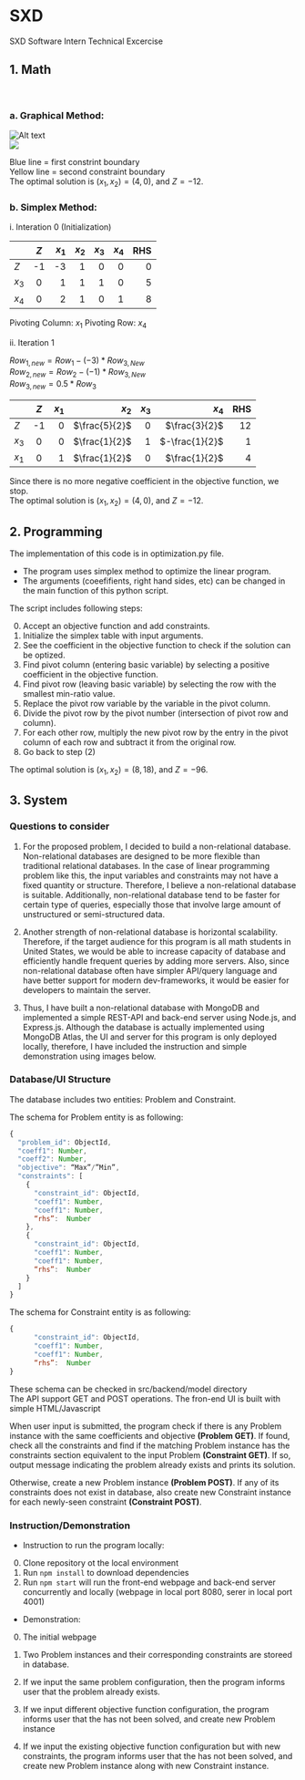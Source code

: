 # SXD
SXD Software Intern Technical Excercise


## 1. Math
<br>

### a. Graphical Method:

![Alt text](src/assets/plot.png?raw=true "Plot") <br>
<img src="src/assets/plot.png?raw=true">

Blue line = first constrint boundary <br>
Yellow line = second constraint boundary <br>
The optimal solution is $(x_1, x_2) = (4,0)$, and $Z=-12$. <br>

### b. Simplex Method:

i. Interation 0 (Initialization)

|       |  $Z$  | $x_1$ | $x_2$ | $x_3$ | $x_4$ |  RHS  |
| ----- |:-----:| -----:| -----:| -----:| -----:| -----:|
|  $Z$  |   -1   |   -3  |   1   |   0   |   0   |   0   |
| $x_3$ |   0   |   1   |   1   |   1   |   0   |   5   |
| $x_4$ |   0   |   2   |   1   |   0   |   1   |   8   |

Pivoting Column: $x_1$
Pivoting Row: $x_4$

ii. Iteration 1

$Row_{1,new} = Row_1 -(-3) * Row_{3,New}$ <br> 
$Row_{2,new} = Row_2 -(-1) * Row_{3,New}$ <br>
$Row_{3,new} = 0.5 * Row_{3}$ <br>

|       |  $Z$  | $x_1$ | $x_2$ | $x_3$ | $x_4$ |  RHS  |
| ----- |:-----:| -----:| -----:| -----:| -----:| -----:|
|  $Z$  |   -1   |   0   |$\frac{5}{2}$|   0   |$\frac{3}{2}$|   12   |
| $x_3$ |   0   |   0   |$\frac{1}{2}$|   1   |$-\frac{1}{2}$|   1   |
| $x_1$ |   0   |   1   |$\frac{1}{2}$|   0   |$\frac{1}{2}$|   4   |

Since there is no more negative coefficient in the objective function, we stop.<br>
The optimal solution is $(x_1, x_2) = (4,0)$, and $Z=-12$. <br>

## 2. Programming

The implementation of this code is in optimization.py file. <br>

- The program uses simplex method to optimize the linear program.
- The arguments (coeefifients, right hand sides, etc) can be changed in the main function of this python script.

The script includes following steps:

0. Accept an objective function and add constraints.
1. Initialize the simplex table with input arguments.
2. See the coefficient in the objective function to check if the solution can be optized.
3. Find pivot column (entering basic variable) by selecting a positive coefficient in the objective function.
4. Find pivot row (leaving basic variable) by selecting the row with the smallest min-ratio value.
5. Replace the pivot row variable by the variable in the pivot column.
6. Divide the pivot row by the pivot number (intersection of pivot row and column).
7. For each other row, multiply the new pivot row by the entry in the pivot column of each row and subtract it from the original row.
8. Go back to step (2) <br>

The optimal solution is $(x_1, x_2) = (8,18)$, and $Z=-96$. <br>

## 3. System

### Questions to consider

1. For the proposed problem, I decided to build a non-relational database. Non-relational databases are designed to be more flexible than traditional relational databases. In the case of linear programming problem like this, the input variables and constraints may not have a fixed quantity or structure. Therefore, I believe a non-relational database is suitable. Additionally, non-relational database tend to be faster for certain type of queries, especially those that involve large amount of unstructured or semi-structured data.

2. Another strength of non-relational database is horizontal scalability. Therefore, if the target audience for this program is all math students in United States, we would be able to increase capacity of database and efficiently handle frequent queries by adding more servers. Also, since non-relational database often have simpler API/query language and have better support for modern dev-frameworks, it would be easier for developers to maintain the server.

3. Thus, I have built a non-relational database with MongoDB and implemented a simple REST-API and back-end server using Node.js, and Express.js. Although the database is actually implemented using MongoDB Atlas, the UI and server for this program is only deployed locally, therefore, I have included the instruction and simple demonstration using images below.

### Database/UI Structure

The database includes two entities: Problem and Constraint. 

The schema for Problem entity is as following:

```javascript
{
  "problem_id": ObjectId,
  "coeff1": Number,
  "coeff2": Number,
  "objective": “Max”/”Min”,
  "constraints": [
    {
      "constraint_id": ObjectId,
      "coeff1": Number,
      "coeff1": Number,
      “rhs”:  Number
    },
    {
      "constraint_id": ObjectId,
      "coeff1": Number,
      "coeff1": Number,
      “rhs”:  Number
    }
  ]
}

```

The schema for Constraint entity is as following:

```javascript
{
      "constraint_id": ObjectId,
      "coeff1": Number,
      "coeff1": Number,
      “rhs”:  Number
}
```

These schema can be checked in src/backend/model directory <br>
The API support GET and POST operations. 
The fron-end UI is built with simple HTML/Javascript

When user input is submitted, the program check if there is any Problem instance with the same coefficients and objective **(Problem GET)**. If found, check all the constraints and find if the matching Problem instance has the constraints section equivalent to the input Problem **(Constraint GET)**. If so, output message indicating the problem already exists and prints its solution.

Otherwise, create a new Problem instance **(Problem POST)**. If any of its constraints does not exist in database, also create new Constraint instance for each newly-seen constraint **(Constraint POST)**.
 
### Instruction/Demonstration

- Instruction to run the program locally:

0. Clone repository ot the local environment
1. Run ```npm install``` to download dependencies
2. Run ```npm start``` will run the front-end webpage and back-end server concurrently and locally (webpage in local port 8080, serer in local port 4001)

- Demonstration:

0. The initial webpage

1. Two Problem instances and their corresponding constraints are storeed in database.
2. If we input the same problem configuration, then the program informs user that the problem already exists.
3. If we input different objective function configuration, the program informs user that the has not been solved, and create new Problem instance
4. If we input the existing objective function configuration but with new constraints, the program informs user that the has not been solved, and create new Problem instance along with new Constraint instance.


